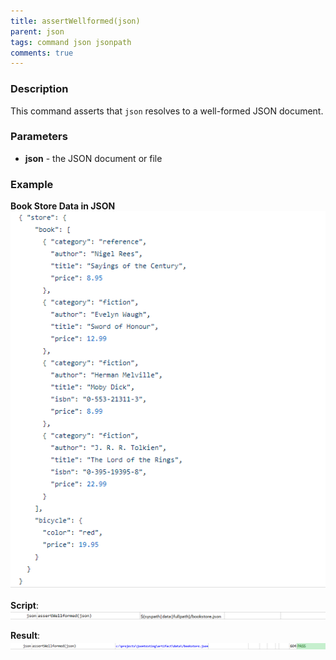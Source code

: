 ```yaml
---
title: assertWellformed(json)
parent: json
tags: command json jsonpath
comments: true
---
```



### Description
This command asserts that `json` resolves to a well-formed JSON document.


### Parameters
- **json** - the JSON document or file


### Example
**Book Store Data in JSON**<br/>
![bookStoreData](image/bookStoreData.png)

**Script**:<br/>
![script](image/assertWellformed_01.png)

**Result**:<br/>
![output](image/assertWellformed_02.png)
